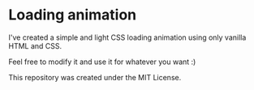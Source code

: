 # Loading animation
 
I've created a simple and light CSS loading animation using only vanilla HTML and CSS.

Feel free to modify it and use it for whatever you want :)

This repository was created under the MIT License.
